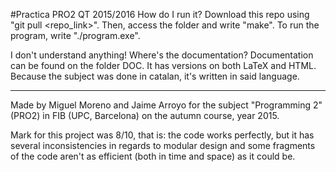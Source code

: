 #Practica PRO2 QT 2015/2016
How do I run it?
	Download this repo using "git pull <repo_link>". Then, access the folder and write "make". To run the program, write "./program.exe".

I don't understand anything! Where's the documentation?
	Documentation can be found on the folder DOC. It has versions on both LaTeX and HTML. Because the subject was done in catalan, it's written in said language.
	
--------------------------------------------------------------------------

Made by Miguel Moreno and Jaime Arroyo for the subject "Programming 2" (PRO2) in FIB (UPC, Barcelona) on the autumn course, year 2015.

Mark for this project was 8/10, that is: the code works perfectly, but it has several inconsistencies in regards to modular design and some fragments of the code aren't as efficient (both in time and space) as it could be.
